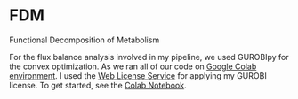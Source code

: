 # FDM
Functional Decomposition of Metabolism

For the flux balance analysis involved in my pipeline, we used GUROBIpy for the convex optimization. As we ran all of our code on [Google Colab environment](https://colab.research.google.com/). I used the [Web License Service](https://www.gurobi.com/features/web-license-service/) for applying my GUROBI license.
To get started, see the [Colab Notebook](https://github.com/ahoiching/FAM/blob/main/FDM_example.ipynb).
